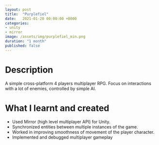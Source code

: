 ```yaml
---
layout: post
title:  "Purplefiel"
date:   2021-01-20 00:00:00 +0000
categories: 
- unity
- mirror
image: /assets/img/purplefiel_min.png
duration: "1 month"
published: false
---
```


# Description

A simple cross-platform 4 players multiplayer RPG.
Focus on interactions with a lot of enemies, controlled by simple AI.

# What I learnt and created
* Used Mirror (high level multiplayer API) for Unity.
* Synchronized entities between multiple instances of the game.
* Worked in improving smoothness of movement of the player character.
* Implemented and debugged multiplayer gameplay



